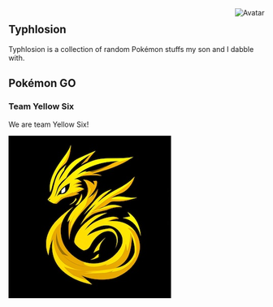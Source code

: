 <img align="right" src="https://raw.github.com/cliffano/typhlosion/master/avatar.jpg" alt="Avatar"/>

Typhlosion
----------

Typhlosion is a collection of random Pokémon stuffs my son and I dabble with.

Pokémon GO
----------

### Team Yellow Six

We are team Yellow Six!

![Yellow Six Logo](yellowsix-logo.jpg)